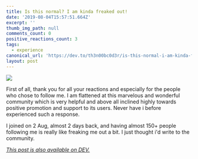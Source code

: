 ```yaml
---
title: Is this normal? I am kinda freaked out!
date: '2019-08-04T15:57:51.664Z'
excerpt: ''
thumb_img_path: null
comments_count: 0
positive_reactions_count: 3
tags:
  - experience
canonical_url: 'https://dev.to/th3n00bc0d3r/is-this-normal-i-am-kinda-freaked-out-1i5a'
layout: post
---
```

![](https://thepracticaldev.s3.amazonaws.com/i/th8x78gd9gf7yvxp31cr.png)

First of all, thank you for all your reactions and especially for the people who chose to follow me. I am flattened at this marvelous and wonderful community which is very helpful and above all inclined highly towards positive promotion and support to its users. Never have i before experienced such a response.

I joined on 2 Aug, almost 2 days back, and having almost 150+ people following me is really like freaking me out a bit. I just thought i'd write to the community.

*[This post is also available on DEV.](https://dev.to/th3n00bc0d3r/is-this-normal-i-am-kinda-freaked-out-1i5a)*


<script>
const parent = document.getElementsByTagName('head')[0];
const script = document.createElement('script');
script.type = 'text/javascript';
script.src = 'https://cdnjs.cloudflare.com/ajax/libs/iframe-resizer/4.1.1/iframeResizer.min.js';
script.charset = 'utf-8';
script.onload = function() {
    window.iFrameResize({}, '.liquidTag');
};
parent.appendChild(script);
</script>    
